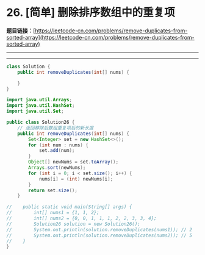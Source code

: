 # 26. [简单] 删除排序数组中的重复项

**题目链接：**[https://leetcode-cn.com/problems/remove-duplicates-from-sorted-array](https://leetcode-cn.com/problems/remove-duplicates-from-sorted-array)

---

<Cards card="leetcode_26_remove-duplicates-from-sorted-array"></Cards>

---

```java
class Solution {
    public int removeDuplicates(int[] nums) {

    }
}
```

```java
import java.util.Arrays;
import java.util.HashSet;
import java.util.Set;

public class Solution26 {
    // 返回移除后数组重复项后的新长度
    public int removeDuplicates(int[] nums) {
        Set<Integer> set = new HashSet<>();
        for (int num : nums) {
            set.add(num);
        }
        Object[] newNums = set.toArray();
        Arrays.sort(newNums);
        for (int i = 0; i < set.size(); i++) {
            nums[i] = (int) newNums[i];
        }
        return set.size();
    }

//    public static void main(String[] args) {
//        int[] nums1 = {1, 1, 2};
//        int[] nums2 = {0, 0, 1, 1, 1, 2, 2, 3, 3, 4};
//        Solution26 solution = new Solution26();
//        System.out.println(solution.removeDuplicates(nums1)); // 2
//        System.out.println(solution.removeDuplicates(nums2)); // 5
//    }
}
```
